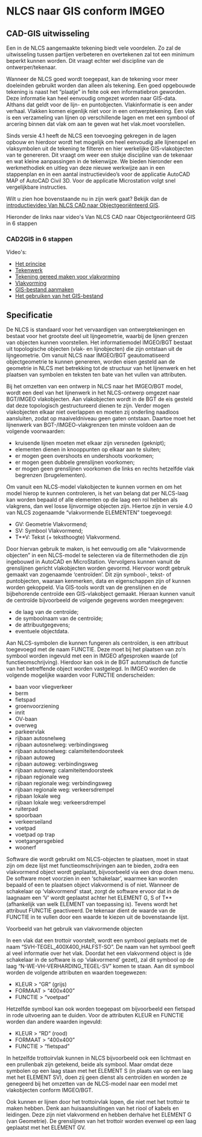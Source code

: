# NLCS naar GIS conform IMGEO



## CAD-GIS uitwisseling
Een in de NLCS aangemaakte tekening biedt vele voordelen. Zo zal de uitwisseling tussen partijen verbeteren en overtekenen zal tot een minimum beperkt kunnen worden. Dit vraagt echter wel discipline van de ontwerper/tekenaar.

Wanneer de NLCS goed wordt toegepast, kan de tekening voor meer doeleinden gebruikt worden dan alleen als tekening. Een goed opgebouwde tekening is naast het “plaatje” in feite ook een informatiebron geworden. Deze informatie kan heel eenvoudig omgezet worden naar GIS-data. Althans dat geldt voor de lijn- en puntobjecten. Vlakinformatie is een ander verhaal. Vlakken komen eigenlijk niet voor in een ontwerptekening. Een vlak is een verzameling van lijnen op verschillende lagen en met een symbool of arcering binnen dat vlak om aan te geven wat het vlak.moet voorstellen.

Sinds versie 4.1 heeft de NLCS een toevoeging gekregen in de lagen opbouw en hierdoor wordt het mogelijk om heel eenvoudig alle lijnenspel en vlaksymbolen uit de tekening te filteren en hier werkelijke GIS-vlakobjecten van te genereren. Dit vraagt om weer een stukje discipline van de tekenaar en wat kleine aanpassingen in de tekenwijze. We bieden hieronder een werkmethodiek en uitleg van deze nieuwe werkwijze aan in een stappenplan en in een aantal instructievideo’s voor de applicatie AutoCAD MAP of AutoCAD Civil 3D. Voor de applicatie Microstation volgt snel vergelijkbare instructies.


Wilt u zien hoe bovenstaande nu in zijn werk gaat? Bekijk dan de [introductievideo Van NLCS CAD naar Objectgeoriënteerd GIS](https://www.youtube.com/watch?v=2Zmjn69MVcc&feature=youtu.be).

Hieronder de links naar video's Van NLCS CAD naar Objectgeoriënteerd GIS in 6 stappen

### CAD2GIS in 6 stappen
Video's:

* [Het principe](https://youtu.be/M_R1JZ8MRGs)
* [Tekenwerk](https://youtu.be/zq8aTDlBp58)
* [Tekening gereed maken voor vlakvorming](https://youtu.be/VUgffj1f9Rg)
* [Vlakvorming](https://youtu.be/rOYQ41t6flE)
* [GIS-bestand aanmaken](https://youtu.be/HJ5xeB7hNpA)
* [Het gebruiken van het GIS-bestand](https://youtu.be/9_GRDbH40kk)

## Specificatie

De NLCS is standaard voor het vervaardigen van ontwerptekeningen en bestaat voor het grootste deel uit lijngeometrie, waarbij de lijnen grenzen van objecten kunnen voorstellen. Het informatiemodel IMGEO/BGT bestaat uit topologische objecten (vlak- en lijnobjecten) die zijn ontstaan uit de lijngeometrie. Om vanuit NLCS naar IMGEO/BGT geautomatiseerd objectgeometrie te kunnen genereren, worden eisen gesteld aan de geometrie in NLCS met betrekking tot de structuur van het lijnenwerk en het plaatsen van symbolen en teksten ten bate van het vullen van attributen. 

Bij het omzetten van een ontwerp in NLCS naar het IMGEO/BGT model, wordt een deel van het lijnenwerk in het NLCS-ontwerp omgezet naar BGT/IMGEO vlakobjecten. Aan vlakobjecten wordt in de BGT de eis gesteld dat deze topologisch gestructureerd dienen te zijn. Verder mogen vlakobjecten elkaar niet overlappen en moeten zij onderling naadloos aansluiten, zodat op maaiveldniveau geen gaten ontstaan. Daartoe moet het lijnenwerk van BGT-/IMGEO-vlakgrenzen ten minste voldoen aan de volgende voorwaarden: 

*  kruisende lijnen moeten met elkaar zijn versneden (geknipt);
*  elementen dienen in knooppunten op elkaar aan te sluiten; 
*  er mogen geen overshoots en undershoots voorkomen; 
*  er mogen geen dubbele grenslijnen voorkomen;
*  er mogen geen grenslijnen voorkomen die links en rechts hetzelfde vlak begrenzen (brugelementen).

Om vanuit een NLCS-model vlakobjecten te kunnen vormen en om het model hierop te kunnen controleren, is het van belang dat per NLCS-laag kan worden bepaald of alle elementen op die laag een rol hebben als vlakgrens, dan wel losse lijnvormige objecten zijn. Hiertoe zijn in versie 4.0 van NLCS zogenaamde “vlakvormende ELEMENTEN” toegevoegd: 

*  GV: Geometrie Vlakvormend;
*  SV: Symbool Vlakvormend;
*  T**V: Tekst (+ teksthoogte) Vlakvormend.

Door hiervan gebruik te maken, is het eenvoudig om alle “vlakvormende objecten” in een NLCS-model te selecteren via de filtermethoden die zijn ingebouwd in AutoCAD en MicroStation. Vervolgens kunnen vanuit de grenslijnen gericht vlakobjecten worden gevormd. Hiervoor wordt gebruik gemaakt van zogenaamde ‘centroïden’. Dit zijn symbool-, tekst- of puntobjecten, waaraan kenmerken, data en eigenschappen zijn of kunnen worden gekoppeld. Via GIS-tools wordt van de grenslijnen en de bijbehorende centroïde een GIS-vlakobject gemaakt. Hieraan kunnen vanuit de centroïde bijvoorbeeld de volgende gegevens worden meegegeven:

*  de laag van de centroïde; 
*  de symboolnaam van de centroïde;
*  de attribuutgegevens;  
*  eventuele objectdata.

Aan NLCS-symbolen die kunnen fungeren als centroïden, is een attribuut toegevoegd met de naam FUNCTIE. Deze moet bij het plaatsen van zo’n symbool worden ingevuld met een in IMGEO afgesproken waarde (of functieomschrijving). Hierdoor kan ook in de BGT automatisch de functie van het betreffende object worden vastgelegd. In IMGEO worden de volgende mogelijke waarden voor FUNCTIE onderscheiden:

*  baan voor vliegverkeer
*  berm
*  fietspad
*  groenvoorziening
*  inrit
*  OV-baan
*  overweg
*  parkeervlak
*  rijbaan autosnelweg
*  rijbaan autosnelweg: verbindingsweg
*  rijbaan autosnelweg: calamiteitendoorsteek
*  rijbaan autoweg
*  rijbaan autoweg: verbindingsweg
*  rijbaan autoweg: calamiteitendoorsteek
*  rijbaan regionale weg
*  rijbaan regionale weg: verbindingsweg
*  rijbaan regionale weg: verkeersdrempel
*  rijbaan lokale weg
*  rijbaan lokale weg: verkeersdrempel
*  ruiterpad
*  spoorbaan
*  verkeerseiland
*  voetpad
*  voetpad op trap
*  voetgangersgebied
*  woonerf

Software die wordt gebruikt om NLCS-objecten te plaatsen, moet in staat zijn om deze lijst met functieomschrijvingen aan te bieden, zodra een vlakvormend object wordt geplaatst, bijvoorbeeld via een drop down menu. De software moet voorzien in een ‘schakelaar’, waarmee kan worden bepaald of een te plaatsen object vlakvormend is of niet. Wanneer de schakelaar op ‘vlakvormend’ staat, zorgt de software ervoor dat in de laagnaam een ‘V’ wordt geplaatst achter het ELEMENT G, S of T** (afhankelijk van welk ELEMENT van toepassing is). Tevens wordt het attribuut FUNCTIE geactiveerd. De tekenaar dient de waarde van de FUNCTIE in te vullen door een waarde te kiezen uit de bovenstaande lijst. 

Voorbeeld van het gebruik van vlakvormende objecten

In een vlak dat een trottoir voorstelt, wordt een symbool geplaats met de naam 
“SVH-TEGEL_400X400_HALFST-SO”. De naam van het symbool geeft al veel informatie over het vlak.
Doordat het een vlakvormend object is (de schakelaar in de software is op ‘vlakvormend’ gezet), zal dit symbool op de laag “N-WE-VH-VERHARDING_TEGEL-SV” komen te staan. Aan dit symbool worden de volgende attributen en waarden toegewezen:

*  KLEUR                  > “GR” (grijs)
*  FORMAAT          > “400x400”
*  FUNCTIE             > “voetpad”

Hetzelfde symbool kan ook worden toegepast om bijvoorbeeld een fietspad in rode uitvoering aan te duiden. Voor de attributen KLEUR en FUNCTIE worden dan andere waarden ingevuld: 

*  KLEUR                  > “RD” (rood)
*  FORMAAT          > “400x400”
*  FUNCTIE             > “fietspad”

In hetzelfde trottoirvlak kunnen in NLCS bijvoorbeeld ook een lichtmast en een prullenbak zijn getekend, beide als symbool. Maar omdat deze symbolen op een laag staan met het ELEMENT S (in plaats van op een laag met het ELEMENT SV), doen zij geen dienst als centroïden en worden ze genegeerd bij het omzetten van de NLCS-model naar een model met vlakobjecten conform IMGEO/BGT. 

Ook kunnen er lijnen door het trottoirvlak lopen, die niet met het trottoir te maken hebben. Denk aan huisaansluitingen van het riool of kabels en leidingen. Deze zijn niet vlakvormend en hebben derhalve het ELEMENT G (van Geometrie). De grenslijnen van het trottoir worden evenwel op een laag geplaatst met het ELEMENT GV.

